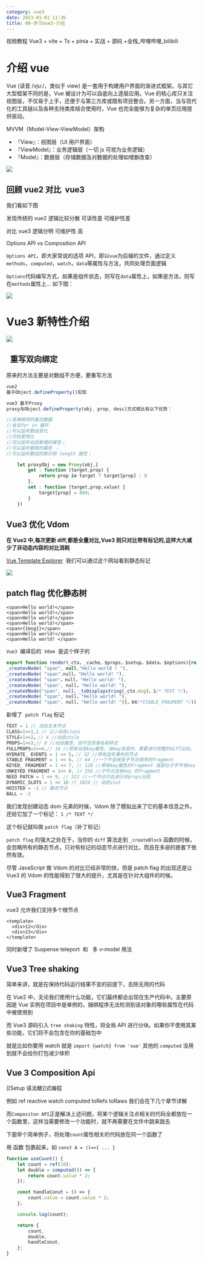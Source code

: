 ```yaml
---
category: vue3
date: 2023-01-01 11:36
title: 00-学习Vue3-介绍
---
```


视频教程 Vue3 + vite + Ts + pinia + 实战 + 源码 +全栈_哔哩哔哩_bilibili

# 介绍 vue

Vue (读音 /vjuː/，类似于 view) 是一套用于构建用户界面的渐进式框架。与其它大型框架不同的是，Vue 被设计为可以自底向上逐层应用。Vue 的核心库只关注视图层，不仅易于上手，还便于与第三方库或既有项目整合。另一方面，当与现代化的工具链以及各种支持类库结合使用时，Vue 也完全能够为复杂的单页应用提供驱动。

MVVM（Model-View-ViewModel）架构

- 『View』：视图层（UI 用户界面）
- 『ViewModel』：业务逻辑层（一切 js 可视为业务逻辑）
- 『Model』：数据层（存储数据及对数据的处理如增删改查）

![](./_images/image-2023-02-21_16-37-37-916-00-学习Vue3-介绍.png)

## 回顾 vue2 对比  vue3 

我们看如下图

发现传统的 vue2 逻辑比较分散 可读性差 可维护性差

对比 vue3 逻辑分明 可维护性 高

Options API vs Composition API

`Options API`，即大家常说的选项 API，即以`vue`为后缀的文件，通过定义`methods`，`computed`，`watch`，`data`等属性与方法，共同处理页面逻辑

`Options`代码编写方式，如果是组件状态，则写在`data`属性上，如果是方法，则写在`methods`属性上...
如下图：

![](./_images/image-2023-01-01_11-48-31-002-学习Vue3.png)

# Vue3 新特性介绍

![](./_images/image-2023-01-01_11-42-35-691-学习Vue3.png)

##   重写双向绑定

原来的方法主要是对数组不方便，要重写方法

```ts
vue2
基于Object.defineProperty()实现

vue3 基于Proxy
proxy与Object.defineProperty(obj, prop, desc)方式相比有以下优势：

//丢掉麻烦的备份数据
//省去for in 循环
//可以监听数组变化
//代码更简化
//可以监听动态新增的属性；
//可以监听删除的属性 ；
//可以监听数组的索引和 length 属性；

    let proxyObj = new Proxy(obj,{
        get : function (target,prop) {
            return prop in target ? target[prop] : 0
        },
        set : function (target,prop,value) {
            target[prop] = 888;
        }
    })
```

## Vue3 优化 Vdom

**在 Vue2 中,每次更新 diff,都是全量对比,Vue3 则只对比带有标记的,这样大大减少了非动态内容的对比消耗**

[Vue Template Explorer](https://vue-next-template-explorer.netlify.app/ "Vue Template Explorer")  我们可以通过这个网站看到静态标记

![](./_images/image-2023-01-01_11-43-32-177-学习Vue3.png)

## patch flag 优化静态树

```vue
<span>Hello world!</span>
<span>Hello world!</span>
<span>Hello world!</span>
<span>Hello world!</span>
<span>{{msg}}</span>
<span>Hello world!</span>
<span>Hello world! </span>
```

`Vue3`  编译后的  `Vdom`  是这个样子的

```ts
export function render(_ctx，_cache，$props，$setup，$data，$options){return (_openBlock(),_createBlock(_Fragment,null，[
_createvNode( "span", null,"Hello world ! "),
_createvNode( "span",null，"Hello world! "),
_createvNode( "span"，null，"Hello world! "),
_createvNode( "span", null，"Hello world! "),
_createVNode("span", null，_toDisplaystring(_ctx.msg)，1/* TEXT */)，
_createvNode( "span", null，"Hello world! "),
_createvNode( "span", null，"Hello world! ")]，64/*STABLE_FRAGMENT */))
```

新增了  `patch flag` 标记

```ts
TEXT = 1 // 动态文本节点
CLASS=1<<1,1 // 2//动态class
STYLE=1<<2，// 4 //动态style
PROPS=1<<3,// 8 //动态属性，但不包含类名和样式
FULLPR0PS=1<<4,// 16 //具有动态key属性，当key改变时，需要进行完整的diff比较。
HYDRATE_ EVENTS = 1 << 5，// 32 //带有监听事件的节点
STABLE FRAGMENT = 1 << 6, // 64 //一个不会改变子节点顺序的fragment
KEYED_ FRAGMENT = 1 << 7, // 128 //带有key属性的fragment 或部分子字节有key
UNKEYED FRAGMENT = 1<< 8, // 256 //子节点没有key 的fragment
NEED PATCH = 1 << 9, // 512 //一个节点只会进行非props比较
DYNAMIC_SLOTS = 1 << 10 // 1024 // 动态slot
HOISTED = -1 // 静态节点
BALL = -2
```

我们发现创建动态 dom 元素的时候，Vdom 除了模拟出来了它的基本信息之外，还给它加了一个标记： `1 /* TEXT */`

这个标记就叫做 `patch flag`（补丁标记）

`patch flag` 的强大之处在于，当你的 `diff` 算法走到 `_createBlock` 函数的时候，会忽略所有的静态节点，只对有标记的动态节点进行对比，而且在多层的嵌套下依然有效。

尽管 JavaScript 做 Vdom 的对比已经非常的快，但是 patch flag 的出现还是让 Vue3 的 Vdom 的性能得到了很大的提升，尤其是在针对大组件的时候。

## Vue3 Fragment

vue3 允许我们支持多个根节点

```vue
<template>
  <div>12</div>
  <div>23</div>
</template>
```

同时新增了 Suspense teleport  和   多 v-model 用法

## Vue3 Tree shaking

简单来讲，就是在保持代码运行结果不变的前提下，去除无用的代码

在 Vue2 中，无论我们使用什么功能，它们最终都会出现在生产代码中。主要原因是 Vue 实例在项目中是单例的，捆绑程序无法检测到该对象的哪些属性在代码中被使用到

而 Vue3 源码引入 `tree shaking` 特性，将全局 API 进行分块。如果你不使用其某些功能，它们将不会包含在你的基础包中

就是比如你要用 watch 就是 `import {watch} from 'vue'` 其他的 `computed` 没用到就不会给你打包减少体积

## Vue 3 Composition Api

[[Setup 语法糖]]式编程

例如 ref reactive watch computed toRefs toRaws 我们会在下几个章节详解

而`Compositon API`正是解决上述问题，将某个逻辑关注点相关的代码全都放在一个函数里，这样当需要修改一个功能时，就不再需要在文件中跳来跳去

下面举个简单例子，将处理`count`属性相关的代码放在同一个函数了

用 函数 包裹起来，如 `const A = ()=>{ ... }`

```js
function useCount() {
    let count = ref(10);
    let double = computed(() => {
        return count.value * 2;
    });

    const handleConut = () => {
        count.value = count.value * 2;
    };

    console.log(count);

    return {
        count,
        double,
        handleConut,
    };
}
```
